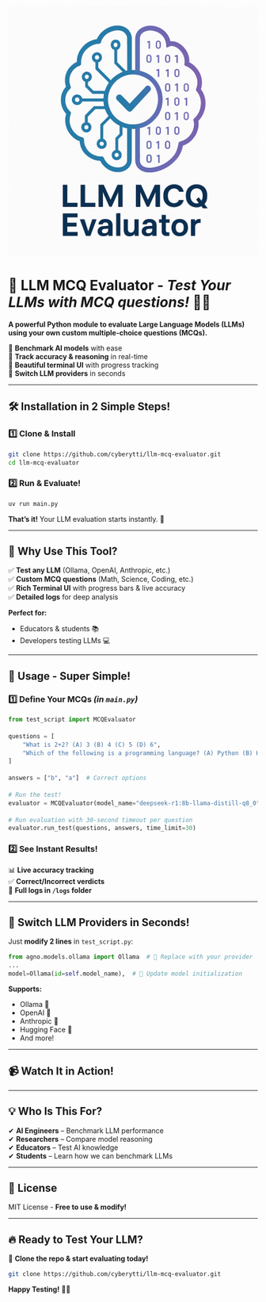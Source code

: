 <p align="center">
  <img src="logo.png" alt="LLM MCQ Evaluator Logo" width="600"/>
</p>

# 🚀 **LLM MCQ Evaluator** - *Test Your LLMs with MCQ questions!* 🧠💡  

**A powerful Python module to evaluate Large Language Models (LLMs) using your own custom multiple-choice questions (MCQs).**  

🔹 **Benchmark AI models** with ease  
🔹 **Track accuracy & reasoning** in real-time  
🔹 **Beautiful terminal UI** with progress tracking  
🔹 **Switch LLM providers** in seconds  

---

## 🛠 **Installation in 2 Simple Steps!**  

### **1️⃣ Clone & Install**  
```bash
git clone https://github.com/cyberytti/llm-mcq-evaluator.git
cd llm-mcq-evaluator  
```  

### **2️⃣ Run & Evaluate!**  
```bash
uv run main.py  
```  

**That’s it!** Your LLM evaluation starts instantly. 🎉  

---

## 🎯 **Why Use This Tool?**  

✅ **Test any LLM** (Ollama, OpenAI, Anthropic, etc.)  
✅ **Custom MCQ questions** (Math, Science, Coding, etc.)  
✅ **Rich Terminal UI** with progress bars & live accuracy  
✅ **Detailed logs** for deep analysis  

**Perfect for:**  
- Educators & students 📚  
- Developers testing LLMs 💻  

---

## 🚀 **Usage - Super Simple!**  

### **1️⃣ Define Your MCQs** *(in `main.py`)*  
```python
from test_script import MCQEvaluator  

questions = [  
    "What is 2+2? (A) 3 (B) 4 (C) 5 (D) 6",  
    "Which of the following is a programming language? (A) Python (B) HTML (C) JSON (D) CSV"  
]  

answers = ["b", "a"]  # Correct options

# Run the test!  
evaluator = MCQEvaluator(model_name="deepseek-r1:8b-llama-distill-q8_0")

# Run evaluation with 30-second timeout per question 
evaluator.run_test(questions, answers, time_limit=30)  
```  

### **2️⃣ See Instant Results!**  
📊 **Live accuracy tracking**  
✅ **Correct/Incorrect verdicts**  
📝 **Full logs in `/logs` folder**  

---

## 🔄 **Switch LLM Providers in Seconds!**  

Just **modify 2 lines** in `test_script.py`:  
```python
from agno.models.ollama import Ollama  # 🔄 Replace with your provider  
...  
model=Ollama(id=self.model_name),  # 🔄 Update model initialization  
```  

**Supports:**  
- Ollama 🦙  
- OpenAI 🤖  
- Anthropic 🧠  
- Hugging Face 🤗  
- And more!  

---

## 📹 **Watch It in Action!**

---

## 💡 **Who Is This For?**  

✔ **AI Engineers** – Benchmark LLM performance  
✔ **Researchers** – Compare model reasoning  
✔ **Educators** – Test AI knowledge  
✔ **Students** – Learn how we can benchmark LLMs

---

## 📜 **License**  

MIT License - **Free to use & modify!**  

---

## 🔥 **Ready to Test Your LLM?**  

🚀 **Clone the repo & start evaluating today!**  

```bash
git clone https://github.com/cyberytti/llm-mcq-evaluator.git
```  

**Happy Testing!** 🎯🤖
